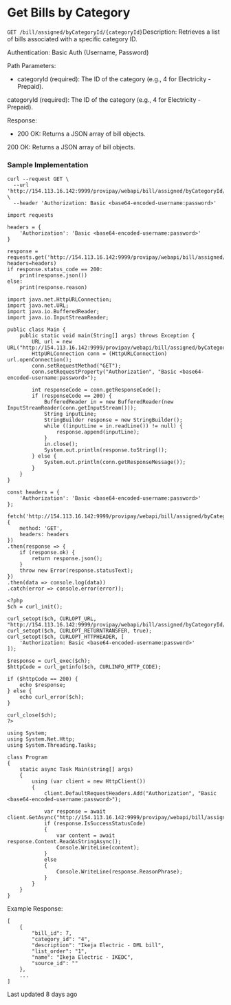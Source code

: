 # Get Bills by Category

`GET /bill/assigned/byCategoryId/{categoryId}`Description: Retrieves a list of bills associated with a specific category ID.

Authentication: Basic Auth (Username, Password)

Path Parameters:

- categoryId (required): The ID of the category (e.g., 4 for Electricity - Prepaid).

categoryId (required): The ID of the category (e.g., 4 for Electricity - Prepaid).

Response:

- 200 OK: Returns a JSON array of bill objects.

200 OK: Returns a JSON array of bill objects.

### Sample Implementation

```
curl --request GET \
  --url 'http://154.113.16.142:9999/provipay/webapi/bill/assigned/byCategoryId/4' \
  --header 'Authorization: Basic <base64-encoded-username:password>'
```

```
import requests

headers = {
    'Authorization': 'Basic <base64-encoded-username:password>'
}

response = requests.get('http://154.113.16.142:9999/provipay/webapi/bill/assigned/byCategoryId/4', headers=headers)
if response.status_code == 200:
    print(response.json())
else:
    print(response.reason)
```

```
import java.net.HttpURLConnection;
import java.net.URL;
import java.io.BufferedReader;
import java.io.InputStreamReader;

public class Main {
    public static void main(String[] args) throws Exception {
        URL url = new URL("http://154.113.16.142:9999/provipay/webapi/bill/assigned/byCategoryId/4");
        HttpURLConnection conn = (HttpURLConnection) url.openConnection();
        conn.setRequestMethod("GET");
        conn.setRequestProperty("Authorization", "Basic <base64-encoded-username:password>");

        int responseCode = conn.getResponseCode();
        if (responseCode == 200) {
            BufferedReader in = new BufferedReader(new InputStreamReader(conn.getInputStream()));
            String inputLine;
            StringBuilder response = new StringBuilder();
            while ((inputLine = in.readLine()) != null) {
                response.append(inputLine);
            }
            in.close();
            System.out.println(response.toString());
        } else {
            System.out.println(conn.getResponseMessage());
        }
    }
}
```

```
const headers = {
    'Authorization': 'Basic <base64-encoded-username:password>'
};

fetch('http://154.113.16.142:9999/provipay/webapi/bill/assigned/byCategoryId/4', {
    method: 'GET',
    headers: headers
})
.then(response => {
    if (response.ok) {
        return response.json();
    }
    throw new Error(response.statusText);
})
.then(data => console.log(data))
.catch(error => console.error(error));
```

```
<?php
$ch = curl_init();

curl_setopt($ch, CURLOPT_URL, "http://154.113.16.142:9999/provipay/webapi/bill/assigned/byCategoryId/4");
curl_setopt($ch, CURLOPT_RETURNTRANSFER, true);
curl_setopt($ch, CURLOPT_HTTPHEADER, [
    'Authorization: Basic <base64-encoded-username:password>'
]);

$response = curl_exec($ch);
$httpCode = curl_getinfo($ch, CURLINFO_HTTP_CODE);

if ($httpCode == 200) {
    echo $response;
} else {
    echo curl_error($ch);
}

curl_close($ch);
?>
```

```
using System;
using System.Net.Http;
using System.Threading.Tasks;

class Program
{
    static async Task Main(string[] args)
    {
        using (var client = new HttpClient())
        {
            client.DefaultRequestHeaders.Add("Authorization", "Basic <base64-encoded-username:password>");

            var response = await client.GetAsync("http://154.113.16.142:9999/provipay/webapi/bill/assigned/byCategoryId/4");
            if (response.IsSuccessStatusCode)
            {
                var content = await response.Content.ReadAsStringAsync();
                Console.WriteLine(content);
            }
            else
            {
                Console.WriteLine(response.ReasonPhrase);
            }
        }
    }
}
```

Example Response:

```
[
    {
        "bill_id": 7,
        "category_id": "4",
        "description": "Ikeja Electric - DML bill",
        "list_order": "1",
        "name": "Ikeja Electric - IKEDC",
        "source_id": ""
    },
    ...
]
```

Last updated 8 days ago